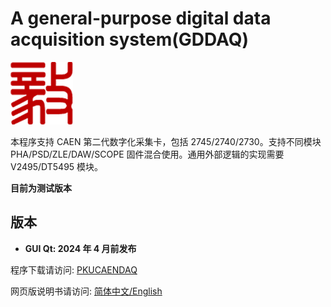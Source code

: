 <!-- README.md --- 
;; 
;; Description: 
;; Author: Hongyi Wu(吴鸿毅)
;; Email: wuhongyi@qq.com 
;; Created: 五 12月 17 20:14:52 2021 (+0800)
;; Last-Updated: 三 2月  7 22:06:35 2024 (+0800)
;;           By: Hongyi Wu(吴鸿毅)
;;     Update #: 6
;; URL: http://wuhongyi.cn -->

# A general-purpose digital data acquisition system(GDDAQ)

![Yi logo](Yilogo100.png)

本程序支持 CAEN 第二代数字化采集卡，包括 2745/2740/2730。支持不同模块 PHA/PSD/ZLE/DAW/SCOPE 固件混合使用。通用外部逻辑的实现需要 V2495/DT5495 模块。 

**目前为测试版本**

## 版本


- **GUI Qt: 2024 年 4 月前发布**  

程序下载请访问:  [PKUCAENDAQ](https://github.com/wuhongyi/PKUCAENDAQ)

网页版说明书请访问:  [简体中文/English](http://wuhongyi.cn/PKUCAENDAQ/)


<!--
echo "# PKUCAENDAQ" >> README.md
git init
git add README.md
git commit -m "first commit"
git branch -M main
git remote add origin git@github.com:wuhongyi/PKUCAENDAQ.git
git push -u origin main
 -->
 
<!-- README.md ends here -->
